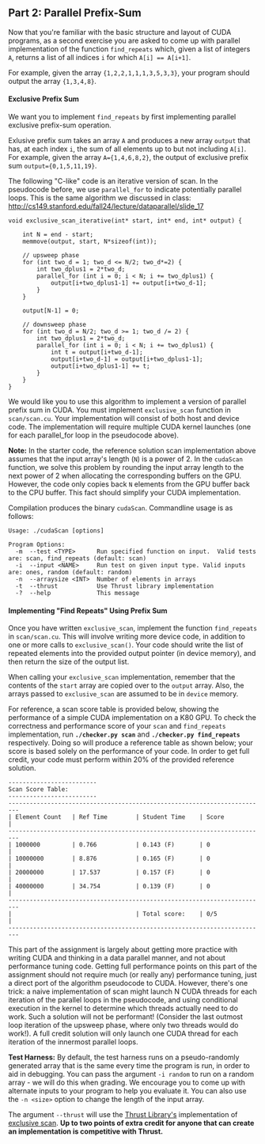 ## Part 2: Parallel Prefix-Sum

Now that you're familiar with the basic structure and layout of CUDA programs,
as a second exercise you are asked to come up with parallel implementation of
the function `find_repeats` which, given a list of integers `A`, returns a list
of all indices `i` for which `A[i] == A[i+1]`.

For example, given the array `{1,2,2,1,1,1,3,5,3,3}`, your program should
output the array `{1,3,4,8}`.

#### Exclusive Prefix Sum

We want you to implement `find_repeats` by first implementing parallel exclusive
prefix-sum operation.

Exlusive prefix sum takes an array `A` and produces a new array `output` that
has, at each index `i`, the sum of all elements up to but not including `A[i]`.
For example, given the array `A={1,4,6,8,2}`, the output of exclusive prefix
sum `output={0,1,5,11,19}`.

The following "C-like" code is an iterative version of scan. In the pseudocode
before, we use `parallel_for` to indicate potentially parallel loops. This is
the same algorithm we discussed
in class: <http://cs149.stanford.edu/fall24/lecture/dataparallel/slide_17>

```
void exclusive_scan_iterative(int* start, int* end, int* output) {

    int N = end - start;
    memmove(output, start, N*sizeof(int));

    // upsweep phase
    for (int two_d = 1; two_d <= N/2; two_d*=2) {
        int two_dplus1 = 2*two_d;
        parallel_for (int i = 0; i < N; i += two_dplus1) {
            output[i+two_dplus1-1] += output[i+two_d-1];
        }
    }

    output[N-1] = 0;

    // downsweep phase
    for (int two_d = N/2; two_d >= 1; two_d /= 2) {
        int two_dplus1 = 2*two_d;
        parallel_for (int i = 0; i < N; i += two_dplus1) {
            int t = output[i+two_d-1];
            output[i+two_d-1] = output[i+two_dplus1-1];
            output[i+two_dplus1-1] += t;
        }
    }
}
```

We would like you to use this algorithm to implement a version of parallel
prefix sum in CUDA. You must implement `exclusive_scan` function in
`scan/scan.cu`. Your implementation will consist of both host and device code.
The implementation will require multiple CUDA kernel launches (one for each
parallel_for loop in the pseudocode above).

**Note:** In the starter code, the reference solution scan implementation above
assumes that the input array's length (`N`) is a power of 2. In the `cudaScan`
function, we solve this problem by rounding the input array length to the next
power of 2 when allocating the corresponding buffers on the GPU. However, the
code only copies back `N` elements from the GPU buffer back to the CPU buffer.
This fact should simplify your CUDA implementation.

Compilation produces the binary `cudaScan`. Commandline usage is as follows:

```
Usage: ./cudaScan [options]

Program Options:
  -m  --test <TYPE>      Run specified function on input.  Valid tests are: scan, find_repeats (default: scan)
  -i  --input <NAME>     Run test on given input type. Valid inputs are: ones, random (default: random)
  -n  --arraysize <INT>  Number of elements in arrays
  -t  --thrust           Use Thrust library implementation
  -?  --help             This message
```

#### Implementing "Find Repeats" Using Prefix Sum

Once you have written `exclusive_scan`, implement the function `find_repeats`
in `scan/scan.cu`. This will involve writing more device code, in addition to
one or more calls to `exclusive_scan()`. Your code should write the list of
repeated elements into the provided output pointer (in device memory), and then
return the size of the output list.

When calling your `exclusive_scan` implementation, remember that the contents
of the `start` array are copied over to the `output` array. Also, the arrays
passed to `exclusive_scan` are assumed to be in `device` memory.

For reference, a scan score table is provided below, showing the performance
of a simple CUDA implementation on a K80 GPU. To check the correctness and
performance score of your `scan` and `find_repeats` implementation,
run **`./checker.py scan`** and **`./checker.py find_repeats`** respectively.
Doing so will produce a reference table as shown below; your score is based
solely on the performance of your code. In order to get full credit, your code
must perform within 20% of the provided reference solution.

```
-------------------------
Scan Score Table:
-------------------------
-------------------------------------------------------------------------
| Element Count   | Ref Time        | Student Time    | Score           |
-------------------------------------------------------------------------
| 1000000         | 0.766           | 0.143 (F)       | 0               |
| 10000000        | 8.876           | 0.165 (F)       | 0               |
| 20000000        | 17.537          | 0.157 (F)       | 0               |
| 40000000        | 34.754          | 0.139 (F)       | 0               |
-------------------------------------------------------------------------
|                                   | Total score:    | 0/5             |
-------------------------------------------------------------------------
```

This part of the assignment is largely about getting more practice with
writing CUDA and thinking in a data parallel manner, and not about performance
tuning code. Getting full performance points on this part of the assignment
should not require much (or really any) performance tuning, just a direct port
of the algorithm pseudocode to CUDA. However, there's one trick: a naive
implementation of scan might launch N CUDA threads for each iteration of the
parallel loops in the pseudocode, and using conditional execution in the kernel
to determine which threads actually need to do work. Such a solution will not
be performant! (Consider the last outmost loop iteration of the upsweep phase,
where only two threads would do work!). A full credit solution will only launch
one CUDA thread for each iteration of the innermost parallel loops.

**Test Harness:** By default, the test harness runs on a pseudo-randomly
generated array that is the same every time
the program is run, in order to aid in debugging. You can pass the argument
`-i random` to run on a random array - we
will do this when grading. We encourage you to come up with alternate inputs
to your program to help you evaluate it.
You can also use the `-n <size>` option to change the length of the input array.

The argument `--thrust` will use the [Thrust Library's](http://thrust.github.io/)
implementation of [exclusive scan](https://docs.nvidia.com/cuda/archive/12.2.2/thrust/index.html?highlight=group%20prefix%20sums#prefix-sums).
**Up to two points of extra credit for anyone that can create an implementation is competitive with Thrust.**

